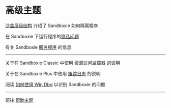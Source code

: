 # 高级主题

[沙盒层级结构](SandboxHierarchy.md) 介绍了 Sandboxie 如何隔离程序

在 Sandboxie 下运行程序的[隐私问题](PrivacyConcerns.md)

有关 Sandboxie [服务程序](ServicePrograms.md) 的信息

***

关于在 Sandboxie Classic 中使用 [资源访问监控器](ResourceAccessMonitor.md) 的说明

关于在 Sandboxie Plus 中使用 [跟踪日志](../PlusContent/TraceLog.md) 的说明

阅读 [如何使用 Win Dbg](HowToUseWinDbg.md) 以识别 Sandboxie 的问题

***
前往 [帮助主题](HelpTopics.md)
